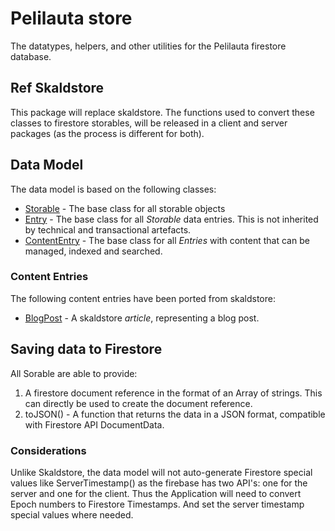 # Pelilauta store

The datatypes, helpers, and other utilities for the Pelilauta firestore database.

## Ref Skaldstore

This package will replace skaldstore. The functions used to convert these classes to
firestore storables, will be released in a client and server packages (as the process
is different for both).

## Data Model

The data model is based on the following classes:
- [Storable](lib/abstractModels/Storable.ts) - The base class for all storable objects
- [Entry](lib/abstractModels/Entry.ts) - The base class for all _Storable_ data entries. This is not inherited by technical and transactional artefacts.
- [ContentEntry](lib/abstractModels/ContentEntry.ts) - The base class for all _Entries_ with content that can be managed, indexed and searched.

### Content Entries

The following content entries have been ported from skaldstore:
- [BlogPost](lib/contentEntries/BlogPost.ts) - A skaldstore _article_, representing a blog post.

## Saving data to Firestore

All Sorable are able to provide:
1. A firestore document reference in the format of an Array of strings. This can directly be used to create the document reference.
2. toJSON() - A function that returns the data in a JSON format, compatible with Firestore API DocumentData.

### Considerations

Unlike Skaldstore, the data model will not auto-generate Firestore special values like ServerTimestamp() as
the firebase has two API's: one for the server and one for the client. Thus the Application will need to 
convert Epoch numbers to Firestore Timestamps. And set the server timestamp special values where needed.

